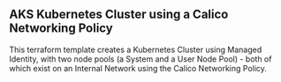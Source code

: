 ## AKS Kubernetes Cluster using a Calico Networking Policy

This terraform template creates a Kubernetes Cluster using Managed Identity, with two node pools (a System and a User Node Pool) - both of which exist on an Internal Network using the Calico Networking Policy.